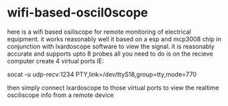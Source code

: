# wifi-based-oscil0scope
here is a wifi based osiliscope for remote monitoring of electrical equipment. it works reasonably well it based on a esp and mcp3008 chip in conjunction with lxardoscope software to view the signal.
it is reasonably accurate  and supports  upto  8 probes
 all you need to do is on the recieve computer create 4 virtual ports IE:
 
 socat -u udp-recv:1234 PTY,link=/dev/ttyS18,group=tty,mode=770  
 
 then simply connect lxardoscope to those virtual ports  to view the realtime osciliscope info from a remote device
 
